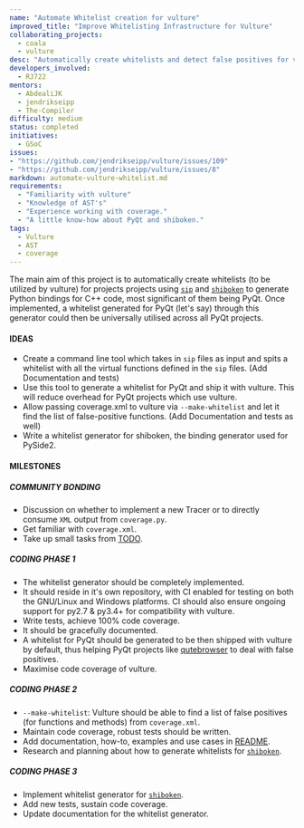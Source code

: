 ```yaml
---
name: "Automate Whitelist creation for vulture"
improved_title: "Improve Whitelisting Infrastructure for Vulture"
collaborating_projects:
  - coala
  - vulture
desc: "Automatically create whitelists and detect false positives for vulture."
developers_involved:
  - RJ722
mentors:
  - AbdealiJK
  - jendrikseipp
  - The-Compiler
difficulty: medium
status: completed
initiatives:
  - GSoC
issues:
- "https://github.com/jendrikseipp/vulture/issues/109"
- "https://github.com/jendrikseipp/vulture/issues/8"
markdown: automate-vulture-whitelist.md
requirements:
  - "Familiarity with vulture"
  - "Knowledge of AST's"
  - "Experience working with coverage."
  - "A little know-how about PyQt and shiboken."
tags:
  - Vulture
  - AST
  - coverage
---
```


The main aim of this project is to automatically create whitelists (to be
utilized by vulture) for projects projects using
[`sip`](https://www.riverbankcomputing.com/software/sip/intro) and
[`shiboken`](http://code.qt.io/cgit/pyside/pyside-setup.git/tree/sources/shiboken2)
to generate Python bindings for C++ code, most significant of them being PyQt.
Once implemented, a whitelist generated for PyQt (let's say) through this
generator could then be universally utilised across all PyQt projects.

#### IDEAS

* Create a command line tool which takes in `sip` files as input and spits a
  whitelist with all the virtual functions defined in the `sip` files. (Add
  Documentation and tests)
* Use this tool to generate a whitelist for PyQt and ship it with vulture. This
  will reduce overhead for PyQt projects which use vulture.
* Allow passing coverage.xml to vulture via `--make-whitelist` and let it find
  the list of false-positive functions. (Add Documentation and tests as well)
* Write a whitelist generator for shiboken, the binding generator used for
  PySide2.

#### MILESTONES

##### COMMUNITY BONDING
* Discussion on whether to implement a new Tracer or to directly consume `XML`
  output from `coverage.py`.
* Get familiar with `coverage.xml`.
* Take up small tasks from
  [TODO](https://github.com/jendrikseipp/vulture/tree/master/TODO.rst).

##### CODING PHASE 1
* The whitelist generator should be completely implemented.
* It should reside in it's own repository, with CI enabled for testing on both
  the GNU/Linux and Windows platforms. CI should also ensure ongoing support
  for py2.7 & py3.4+ for compatibility with vulture.
* Write tests, achieve 100% code coverage.
* It should be gracefully documented.
* A whitelist for PyQt should be generated to be then shipped with vulture by
  default, thus helping PyQt projects like
  [qutebrowser](https://github.com/qutebrowser/qutebrowser) to deal with false
  positives.
* Maximise code coverage of vulture.

##### CODING PHASE 2
* `--make-whitelist`: Vulture should be able to find a list of false positives
  (for functions and methods) from `coverage.xml`.
* Maintain code coverage, robust tests should be written.
* Add documentation, how-to, examples and use cases in
  [README](https://github.com/jendrikseipp/vulture/tree/master/README.rst).
* Research and planning about how to generate whitelists for
  [`shiboken`](http://code.qt.io/cgit/pyside/pyside-setup.git/tree/sources/shiboken2).

##### CODING PHASE 3
* Implement whitelist generator for
  [`shiboken`](http://code.qt.io/cgit/pyside/pyside-setup.git/tree/sources/shiboken2).
* Add new tests, sustain code coverage.
* Update documentation for the whitelist generator.
